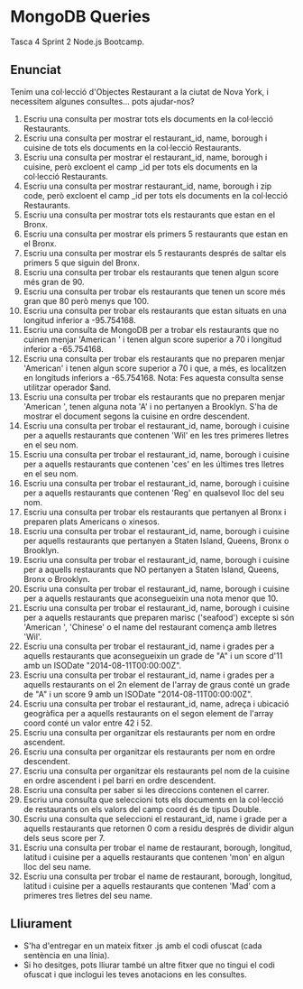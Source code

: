 # MongoDB Queries
Tasca 4 Sprint 2 Node.js Bootcamp.

## Enunciat

Tenim una col·lecció d'Objectes Restaurant a la ciutat de Nova York, i necessitem algunes consultes... pots ajudar-nos?

1. Escriu una consulta per mostrar tots els documents en la col·lecció Restaurants.
1. Escriu una consulta per mostrar el restaurant_id, name, borough i cuisine de tots els documents en la col·lecció Restaurants.
1. Escriu una consulta per mostrar el restaurant_id, name, borough i cuisine, però excloent el camp _id per tots els documents en la col·lecció Restaurants.
1. Escriu una consulta per mostrar restaurant_id, name, borough i zip code, però excloent el camp _id per tots els documents en la col·lecció Restaurants.
1. Escriu una consulta per mostrar tots els restaurants que estan en el Bronx.
1. Escriu una consulta per mostrar els primers 5 restaurants que estan en el Bronx.
1. Escriu una consulta per mostrar els 5 restaurants després de saltar els primers 5 que siguin del Bronx.
1. Escriu una consulta per trobar els restaurants que tenen algun score més gran de 90.
1. Escriu una consulta per trobar els restaurants que tenen un score més gran que 80 però menys que 100.
1. Escriu una consulta per trobar els restaurants que estan situats en una longitud inferior a -95.754168.
1. Escriu una consulta de MongoDB per a trobar els restaurants que no cuinen menjar 'American ' i tenen algun score superior a 70 i longitud inferior a -65.754168.
1. Escriu una consulta per trobar els restaurants que no preparen menjar 'American' i tenen algun score superior a 70 i que, a més, es localitzen en longituds inferiors a -65.754168. Nota: Fes aquesta consulta sense utilitzar operador $and.
1. Escriu una consulta per trobar els restaurants que no preparen menjar 'American ', tenen alguna nota 'A' i no pertanyen a Brooklyn. S'ha de mostrar el document segons la cuisine en ordre descendent.
1. Escriu una consulta per trobar el restaurant_id, name, borough i cuisine per a aquells restaurants que contenen 'Wil' en les tres primeres lletres en el seu nom.
1. Escriu una consulta per trobar el restaurant_id, name, borough i cuisine per a aquells restaurants que contenen 'ces' en les últimes tres lletres en el seu nom.
1. Escriu una consulta per trobar el restaurant_id, name, borough i cuisine per a aquells restaurants que contenen 'Reg' en qualsevol lloc del seu nom.
1. Escriu una consulta per trobar els restaurants que pertanyen al Bronx i preparen plats Americans o xinesos.
1. Escriu una consulta per trobar el restaurant_id, name, borough i cuisine per aquells restaurants que pertanyen a Staten Island, Queens, Bronx o Brooklyn.
1. Escriu una consulta per trobar el restaurant_id, name, borough i cuisine per a aquells restaurants que NO pertanyen a Staten Island, Queens, Bronx o Brooklyn.
1. Escriu una consulta per trobar el restaurant_id, name, borough i cuisine per a aquells restaurants que aconsegueixin una nota menor que 10.
1. Escriu una consulta per trobar el restaurant_id, name, borough i cuisine per a aquells restaurants que preparen marisc ('seafood') excepte si són 'American ', 'Chinese' o el name del restaurant comença amb lletres 'Wil'.
1. Escriu una consulta per trobar el restaurant_id, name i grades per a aquells restaurants que aconsegueixin un grade de "A" i un score d'11 amb un ISODate "2014-08-11T00:00:00Z".
1. Escriu una consulta per trobar el restaurant_id, name i grades per a aquells restaurants on el 2n element de l'array de graus conté un grade de "A" i un score 9 amb un ISODate "2014-08-11T00:00:00Z".
1. Escriu una consulta per trobar el restaurant_id, name, adreça i ubicació geogràfica per a aquells restaurants on el segon element de l'array coord conté un valor entre 42 i 52.
1. Escriu una consulta per organitzar els restaurants per nom en ordre ascendent.
1. Escriu una consulta per organitzar els restaurants per nom en ordre descendent.
1. Escriu una consulta per organitzar els restaurants pel nom de la cuisine en ordre ascendent i pel barri en ordre descendent.
1. Escriu una consulta per saber si les direccions contenen el carrer.
1. Escriu una consulta que seleccioni tots els documents en la col·lecció de restaurants on els valors del camp coord és de tipus Double.
1. Escriu una consulta que seleccioni el restaurant_id, name i grade per a aquells restaurants que retornen 0 com a residu després de dividir algun dels seus score per 7.
1. Escriu una consulta per trobar el name de restaurant, borough, longitud, latitud i cuisine per a aquells restaurants que contenen 'mon' en algun lloc del seu name.
1. Escriu una consulta per trobar el name de restaurant, borough, longitud, latitud i cuisine per a aquells restaurants que contenen 'Mad' com a primeres tres lletres del seu name.

## Lliurament 

- S'ha d'entregar en un mateix fitxer .js amb el codi ofuscat (cada sentència en una línia).
- Si ho desitges, pots lliurar també un altre fitxer que no tingui el codi ofuscat i que inclogui les teves anotacions en les consultes.